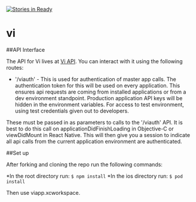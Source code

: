 [![Stories in Ready](https://badge.waffle.io/brawnyelectron/vi.png?label=ready&title=Ready)](https://waffle.io/brawnyelectron/vi)
# vi

##API Interface

The API for Vi lives at [Vi API](http://viapi.io). You can interact with it using the following routes:

* '/viauth' - This is used for authentication of master app calls. The authentication token for this will be used on every application. This ensures api requests are coming from installed applications or from a dev environment standpoint. Production application API keys will be hidden in the environment variables. For access to test environment, using test credentials given out to developers.

These must be passed in as parameters to calls to the '/viauth' API. It is best to do this call on applicationDidFinishLoading in Objective-C or viewDidMount in React Native. This will then give you a session to indicate all api calls from the current application environment are authenticated.

##Set up

After forking and cloning the repo run the following commands:

*In the root directory run: `$ npm install`
*In the ios directory run: `$ pod install`

Then use viapp.xcworkspace.
